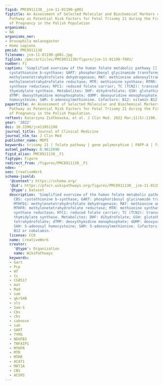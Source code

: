 ```yaml
---
figid: PMC8911130__jcm-11-01190-g001
figtitle: An Assessment of Selected Molecular and Biochemical Markers of the Folate
  Pathway as Potential Risk Factors for Fetal Trisomy 21 during the First Trimester
  of Pregnancy in the Polish Population
organisms:
- NA
organisms_ner:
- Drosophila melanogaster
- Homo sapiens
pmcid: PMC8911130
filename: jcm-11-01190-g001.jpg
figlink: /pmc/articles/PMC8911130/figure/jcm-11-01190-f001/
number: F1
caption: 'Simplified overview of the human folate metabolic pathway []. Enzymes: CBS:
  cystathionine b-synthase; GART: phosphoribosyl glycinamide transformylase; MTHFD1:
  methylenetetrahydrofolate dehydrogenase; MAT: methionine adenosyltransferase; MTHFR:
  methylenetetrahydrofolate reductase; MTR: methionine synthase; MTRR: methionine
  synthase reductase; RFC1: reduced folate carrier; TC (TCN2): transcobalamin; TYMS:
  thymidylate synthase. Metabolites: DHF: dihydrofolate; GSH: glutathione; THF: tetrahydrofolate;
  dTMP: deoxythymidine monophosphate; dUMP: deoxyuridine monophosphate; SAH: S-adenosyl
  homocysteine; SAM: S-adenosylmethionine. Cofactors: B12: vitamin B12 or cobalamin.'
papertitle: An Assessment of Selected Molecular and Biochemical Markers of the Folate
  Pathway as Potential Risk Factors for Fetal Trisomy 21 during the First Trimester
  of Pregnancy in the Polish Population.
reftext: Katarzyna Ziółkowska, et al. J Clin Med. 2022 Mar;11(5):1190.
year: '2022'
doi: 10.3390/jcm11051190
journal_title: Journal of Clinical Medicine
journal_nlm_ta: J Clin Med
publisher_name: MDPI
keywords: trisomy 21 | folate pathway | gene polymorphism | PAPP-A | free β-hCG
automl_pathway: 0.9612696
figid_alias: PMC8911130__F1
figtype: Figure
redirect_from: /figures/PMC8911130__F1
ndex: ''
seo: CreativeWork
schema-jsonld:
  '@context': https://schema.org/
  '@id': https://pfocr.wikipathways.org/figures/PMC8911130__jcm-11-01190-g001.html
  '@type': Dataset
  description: 'Simplified overview of the human folate metabolic pathway []. Enzymes:
    CBS: cystathionine b-synthase; GART: phosphoribosyl glycinamide transformylase;
    MTHFD1: methylenetetrahydrofolate dehydrogenase; MAT: methionine adenosyltransferase;
    MTHFR: methylenetetrahydrofolate reductase; MTR: methionine synthase; MTRR: methionine
    synthase reductase; RFC1: reduced folate carrier; TC (TCN2): transcobalamin; TYMS:
    thymidylate synthase. Metabolites: DHF: dihydrofolate; GSH: glutathione; THF:
    tetrahydrofolate; dTMP: deoxythymidine monophosphate; dUMP: deoxyuridine monophosphate;
    SAH: S-adenosyl homocysteine; SAM: S-adenosylmethionine. Cofactors: B12: vitamin
    B12 or cobalamin.'
  license: CC0
  name: CreativeWork
  creator:
    '@type': Organization
    name: WikiPathways
  keywords:
  - Gart
  - Pcp
  - Hf
  - tc
  - CG8517
  - mat
  - Mad
  - sam
  - qkr54B
  - sls
  - Sam-S
  - Cbs
  - cbs
  - caboose
  - sah
  - GART
  - TYMS
  - NDUFB3
  - TNFAIP1
  - MTHFR
  - MTR
  - MTRR
  - ACAT1
  - MAT1A
  - CBS
  - ACSM3
---
```

